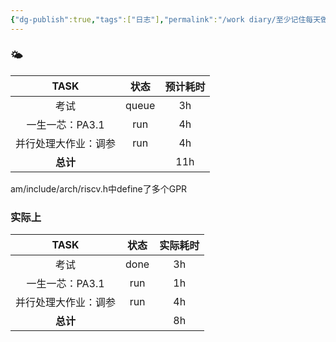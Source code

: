```yaml
---
{"dg-publish":true,"tags":["日志"],"permalink":"/work diary/至少记住每天做了什么/2024-06-13：周四/","dgPassFrontmatter":true}
---
```


### 🌤

|    TASK    |  状态   | 预计耗时 |
| :--------: | :---: | :--: |
|     考试     | queue |  3h  |
| 一生一芯：PA3.1 |  run  |  4h  |
| 并行处理大作业：调参 |  run  |  4h  |
|   **总计**   |       | 11h  |
am/include/arch/riscv.h中define了多个GPR
### 实际上

|    TASK    |  状态  | 实际耗时 |
| :--------: | :--: | :--: |
|     考试     | done |  3h  |
| 一生一芯：PA3.1 | run  |  1h  |
| 并行处理大作业：调参 | run  |  4h  |
|   **总计**   |      |  8h  |